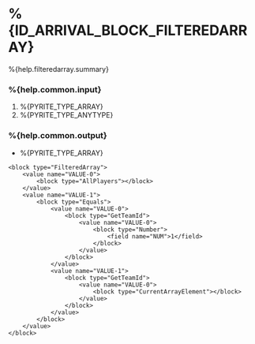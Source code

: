 # %{ID_ARRIVAL_BLOCK_FILTEREDARRAY}

%{help.filteredarray.summary}

### %{help.common.input}

1. %{PYRITE_TYPE_ARRAY}
2. %{PYRITE_TYPE_ANYTYPE}

### %{help.common.output}

-   %{PYRITE_TYPE_ARRAY}

```
<block type="FilteredArray">
    <value name="VALUE-0">
        <block type="AllPlayers"></block>
    </value>
    <value name="VALUE-1">
        <block type="Equals">
            <value name="VALUE-0">
                <block type="GetTeamId">
                    <value name="VALUE-0">
                        <block type="Number">
                            <field name="NUM">1</field>
                        </block>
                    </value>
                </block>
            </value>
            <value name="VALUE-1">
                <block type="GetTeamId">
                    <value name="VALUE-0">
                        <block type="CurrentArrayElement"></block>
                    </value>
                </block>
            </value>
        </block>
    </value>
</block>
```